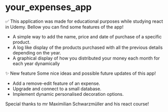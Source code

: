 # your_expenses_app
:white_check_mark: This application was made for educational purposes while studying react in Udemy. Bellow you can find some features of the app!

  - A simple way to add the name, price and date of purchase of a specific product.
  - A log like display of the products purchased with all the previous details depending on the year.
  - A graphical display of how you distributed your money each month for each year dynamically

:sparkles: New feature Some nice ideas and possible future updates of this app!

  - Add a remove-edit feature of an expense.
  - Upgrade and connect to a small database.
  - Implement dynamic personalised decoration options.

Special thanks to mr Maximilian Schwarzmüller and his react course!
